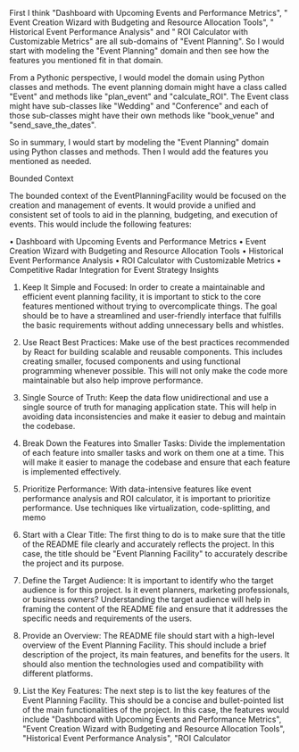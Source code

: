 First I think "Dashboard with Upcoming Events and Performance Metrics", " Event Creation Wizard with Budgeting and Resource Allocation Tools", " Historical Event Performance Analysis" and " ROI Calculator with Customizable Metrics" are all sub-domains of "Event Planning". So I would start with modeling the "Event Planning" domain and then see how the features you mentioned fit in that domain.

From a Pythonic perspective, I would model the domain using Python classes and methods. The event planning domain might have a class called "Event" and methods like "plan_event" and "calculate_ROI". The Event class might have sub-classes like "Wedding" and "Conference" and each of those sub-classes might have their own methods like "book_venue" and "send_save_the_dates".

So in summary, I would start by modeling the "Event Planning" domain using Python classes and methods. Then I would add the features you mentioned as needed.

Bounded Context

The bounded context of the EventPlanningFacility would be focused on the creation and management of events. It would provide a unified and consistent set of tools to aid in the planning, budgeting, and execution of events. This would include the following features:

• Dashboard with Upcoming Events and Performance Metrics
• Event Creation Wizard with Budgeting and Resource Allocation Tools
• Historical Event Performance Analysis
• ROI Calculator with Customizable Metrics
• Competitive Radar Integration for Event Strategy Insights

1. Keep It Simple and Focused: In order to create a maintainable and efficient event planning facility, it is important to stick to the core features mentioned without trying to overcomplicate things. The goal should be to have a streamlined and user-friendly interface that fulfills the basic requirements without adding unnecessary bells and whistles.

2. Use React Best Practices: Make use of the best practices recommended by React for building scalable and reusable components. This includes creating smaller, focused components and using functional programming whenever possible. This will not only make the code more maintainable but also help improve performance.

3. Single Source of Truth: Keep the data flow unidirectional and use a single source of truth for managing application state. This will help in avoiding data inconsistencies and make it easier to debug and maintain the codebase.

4. Break Down the Features into Smaller Tasks: Divide the implementation of each feature into smaller tasks and work on them one at a time. This will make it easier to manage the codebase and ensure that each feature is implemented effectively.

5. Prioritize Performance: With data-intensive features like event performance analysis and ROI calculator, it is important to prioritize performance. Use techniques like virtualization, code-splitting, and memo

1. Start with a Clear Title: The first thing to do is to make sure that the title of the README file clearly and accurately reflects the project. In this case, the title should be "Event Planning Facility" to accurately describe the project and its purpose.

2. Define the Target Audience: It is important to identify who the target audience is for this project. Is it event planners, marketing professionals, or business owners? Understanding the target audience will help in framing the content of the README file and ensure that it addresses the specific needs and requirements of the users.

3. Provide an Overview: The README file should start with a high-level overview of the Event Planning Facility. This should include a brief description of the project, its main features, and benefits for the users. It should also mention the technologies used and compatibility with different platforms.

4. List the Key Features: The next step is to list the key features of the Event Planning Facility. This should be a concise and bullet-pointed list of the main functionalities of the project. In this case, the features would include "Dashboard with Upcoming Events and Performance Metrics", "Event Creation Wizard with Budgeting and Resource Allocation Tools", "Historical Event Performance Analysis", "ROI Calculator